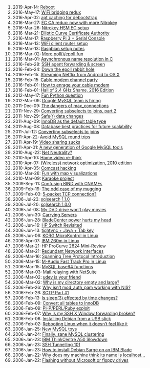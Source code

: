 <!--# set var="class" value="index" -->

<!--# include file="include/top.html" -->

1. 2019-Apr-14: [Reboot](2019-04-14-reboot.html)
1. 2016-May-17: [WiFi bridging redux](2016-05-17-wifi-bridging-redux.html)
1. 2016-Apr-02: [apt caching for debootstrap](2016-04-02-apt-caching-for-debootstrap.html)
1. 2016-Mar-27: [EC CA redux: now with more Nitrokey](2016-03-27-ec-ca-redux-now-with-more-nitrokey.html)
1. 2016-Mar-26: [Nitrokey HSM EC setup](2016-03-26-nitrokey-hsm-ec-setup.html)
1. 2016-Mar-21: [Elliptic Curve Certificate Authority](2016-03-21-elliptic-curve-certificate-authority.html)
1. 2016-Mar-17: [Raspberry Pi 3 + Serial Console](2016-03-17-raspberry-pi-3-serial-console.html)
1. 2016-Mar-13: [WiFi client router setup](2016-03-13-wifi-client-router-setup.html)
1. 2016-Mar-13: [Raspbian setup notes](2016-03-13-raspbian-setup-notes.html)
1. 2016-Mar-02: [More poll()/epoll fun](2016-03-02-more_poll_epoll_fun.html)
1. 2016-Mar-01: [Asynchronous name resolution in C](2016-03-01-asynchronous-name-resolution-in-c.html)
1. 2016-Feb-28: [SSH agent forwarding & screen](2016-02-28-ssh-agent-forwarding-screen.html)
1. 2016-Feb-24: [Down the epoll rabbit hole](2016-02-24-down_the_epoll_rabbit_hole.html)
1. 2016-Feb-15: [Streaming Netflix from Android to OS X](2016-02-15-streaming-netflix-from-android-to-os-x.html)
1. 2016-Feb-15: [Cable modem channel party](2016-02-15-cable-modem-channel-party.html)
1. 2016-Feb-01: [How to enrage your cable modem](2016-02-01-how-to-enrage-your-cable-modem.html)
1. 2016-Feb-01: [Hall of 2.4 GHz Shame, 2016 Edition](2016-02-01-hall-of-2-4-ghz-shame-2016-edition.html)
1. 2012-May-17: [Fun Python question](2012-05-17-fun-python-question.html)
1. 2012-Mar-09: [Google MySQL team is hiring](2012-03-09-google-mysql-team-is-hiring.html)
1. 2011-Dec-09: [The dangers of max_connections](2011-12-09-the-dangers-of-max-connections.html)
1. 2011-Nov-29: [Converting subselects to joins, part 2](2011-11-29-converting-subselects-to-joins-part-2.html)
1. 2011-Nov-29: [Safe(r) data changes](2011-11-29-safer-data-changes.html)
1. 2011-Aug-09: [InnoDB as the default table type](2011-08-09-innodb-as-the-default-table-type.html)
1. 2011-Aug-08: [Database best practices for future scalability](2011-08-08-database-best-practices-for-future-scalability.html)
1. 2011-Jul-12: [Converting subselects to joins](2011-07-12-converting-subselects-to-joins.html)
1. 2011-Apr-22: [Avoid MySQL round trips](2011-04-22-avoid-mysql-round-trips.html)
1. 2011-Apr-19: [Video sharing sucks](2011-04-19-video-sharing-sucks.html)
1. 2011-Apr-01: [A new generation of Google MySQL tools](2011-04-01-a-new-generation-of-google-mysql-tools.html)
1. 2010-Aug-22: [Net Neutrality?](2010-08-22-net-neutrality.html)
1. 2010-Apr-10: [Home video re-think](2010-04-10-home-video-rethink.html)
1. 2010-Apr-07: [(Wireless) network optimization, 2010 edition](2010-04-07-wireless-network-optimization-2010-edition.html)
1. 2010-Apr-05: [Comcast hacking](2010-04-05-comcast-hacking.html)
1. 2010-Mar-26: [Fun with map visualizations](2010-03-26-fun-with-map-visualizations.html)
1. 2010-Mar-09: [Karaoke project](2010-03-09-karaoke-project.html)
1. 2009-Sep-11: [Confusing BIND with CNAMEs](2009-09-11-confusing-bind-with-cnames.html)
1. 2009-Feb-19: [The odd case of my mugging](2019-02-19-the-odd-case-of-my-mugging.html)
1. 2009-Feb-03: [5-packet TCP connection?](2009-02-03-5-packet-tcp-connection.html)
1. 2006-Jul-23: [sqlsearch 1.1.0](2006-07-23-sqlsearch-1-1-0.html)
1. 2006-Jul-20: [sqlsearch 1.0.0](2006-07-20-sqlsearch-1-0-0.html)
1. 2006-Jul-08: [My DVD drive won’t play movies](2006-07-08-my-dvd-drive-wont-play-movies.html)
1. 2006-Jun-30: [Carrying Servers](2006-06-30-carrying-servers.html)
1. 2006-Jun-28: [BladeCenter power hurts my head](2006-06-28-bladecenter-power-hurts-my-head.html)
1. 2006-Jun-16: [HP Switch Revisited](2006-06-16-hp-switch-revisited.html)
1. 2006-Jun-13: [tightvnc + Java + Tab key](2006-06-13-tightvnc-java-tab-key.html)
1. 2006-Jun-06: [KORG MicroKontrol in Linux](2006-06-06-korg-microkontrol-in-linux.html)
1. 2006-Apr-07: [IBM Z60m in Linux](2006-04-07-ibm-z60m-in-linux.html)
1. 2006-Mar-21: [HP ProCurve 2824 Mini-Review](2006-03-21-hp-procurve-2824-mini-review.html)
1. 2006-Mar-21: [Redundant Network Interfaces](2006-03-21-redundant-network-interfaces.html)
1. 2006-Mar-16: [Spanning Tree Protocol Introduction](2006-03-16-spanning-tree-protocol-introduction.html)
1. 2006-Mar-15: [M-Audio Fast Track Pro in Linux](2006-03-15-maudio-fast-track-pro-in-linux.html)
1. 2006-Mar-15: [MySQL base64 functions](2006-03-15-mysql-base64-functions.html)
1. 2006-Mar-03: [Mail relaying with NetSuite](2006-03-03-mail-relaying-with-netsuite.html)
1. 2006-Mar-02: [udev is your friend](2006-03-02-udev-is-your-friend.html)
1. 2006-Mar-02: [Why is my directory empty and large?](2006-03-02-why-is-my-directory-empty-and-large.html)
1. 2006-Feb-26: [Why isn’t mod\_auth\_pam working with NIS?](2006-02-26-why-isnt-mod_auth_pam-working-with-nis.html)
1. 2006-Feb-26: [SCTP Part #1](2006-02-26-sctp-part-1.html)
1. 2006-Feb-13: [Is sleep(3) effected by time changes?](2006-02-13-is-sleep-effected-by-time-changes.html)
1. 2006-Feb-09: [Convert all tables to InnoDB](2006-02-09-convert-all-tables-to-innodb.html)
1. 2006-Feb-09: [PHP/PERL/Ruby exploit](2006-02-09-php-perl-ruby-exploit.html)
1. 2006-Feb-07: [Why is my SSH X Window forwarding broken?](2006-02-07-why-is-my-ssh-x-window-forwarding-broken.html)
1. 2006-Feb-06: [Installing Debian from a USB stick](2006-02-06-installing-debian-from-a-usb-stick.html)
1. 2006-Feb-02: [Rebooting Linux when it doesn’t feel like it](2006-02-02-rebooting-linux-when-it-doesnt-feel-like-it.html)
1. 2006-Jan-25: [New MySQL toys](2006-01-25-new-mysql-toys.html)
1. 2006-Jan-24: [Finally, sane MySQL clustering](2006-01-24-finally-sane-mysql-clustering.html)
1. 2006-Jan-23: [IBM ThinkCentre A50 Slowdown](2006-01-23-ibm-thinkcentre-a50-slowdown.html)
1. 2006-Jan-23: [SSH Tunnelling 101](2006-01-23-ssh-tunnelling-101.html)
1. 2006-Jan-23: [How to install Debian Sarge on an IBM Blade](2006-01-23-how-to-install-debian-sarge-on-an-ibm-blade.html)
1. 2006-Jan-22: [Why does my machine think its name is localhost...](2006-01-22-why-does-my-machine-think-its-name-is-localhost-even-though-i-changed-it.html)
1. 2006-Jan-22: [Flashing without Microsoft or floppy drives](2006-01-22-flashing-without-microsoft-or-floppy-drives.html)

<!--# include file="include/bottom.html" -->

